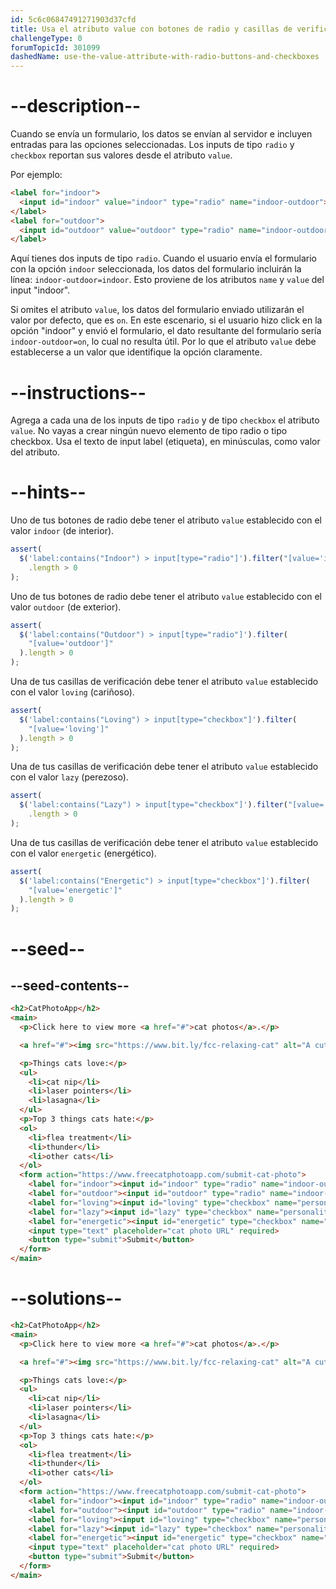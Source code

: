 ```yaml
---
id: 5c6c06847491271903d37cfd
title: Usa el atributo value con botones de radio y casillas de verificación
challengeType: 0
forumTopicId: 301099
dashedName: use-the-value-attribute-with-radio-buttons-and-checkboxes
---
```


# --description--

Cuando se envía un formulario, los datos se envían al servidor e incluyen entradas para las opciones seleccionadas. Los inputs de tipo `radio` y `checkbox` reportan sus valores desde el atributo `value`.

Por ejemplo:

```html
<label for="indoor">
  <input id="indoor" value="indoor" type="radio" name="indoor-outdoor">Indoor
</label>
<label for="outdoor">
  <input id="outdoor" value="outdoor" type="radio" name="indoor-outdoor">Outdoor
</label>
```

Aquí tienes dos inputs de tipo `radio`. Cuando el usuario envía el formulario con la opción `indoor` seleccionada, los datos del formulario incluirán la línea: `indoor-outdoor=indoor`. Esto proviene de los atributos `name` y `value` del input "indoor".

Si omites el atributo `value`, los datos del formulario enviado utilizarán el valor por defecto, que es `on`. En este escenario, si el usuario hizo click en la opción "indoor" y envió el formulario, el dato resultante del formulario sería `indoor-outdoor=on`, lo cual no resulta útil. Por lo que el atributo `value` debe establecerse a un valor que identifique la opción claramente.

# --instructions--

Agrega a cada una de los inputs de tipo `radio` y de tipo `checkbox` el atributo `value`. No vayas a crear ningún nuevo elemento de tipo radio o tipo checkbox. Usa el texto de input label (etiqueta), en minúsculas, como valor del atributo.

# --hints--

Uno de tus botones de radio debe tener el atributo `value` establecido con el valor `indoor` (de interior).

```js
assert(
  $('label:contains("Indoor") > input[type="radio"]').filter("[value='indoor']")
    .length > 0
);
```

Uno de tus botones de radio debe tener el atributo `value` establecido con el valor `outdoor` (de exterior).

```js
assert(
  $('label:contains("Outdoor") > input[type="radio"]').filter(
    "[value='outdoor']"
  ).length > 0
);
```

Una de tus casillas de verificación debe tener el atributo `value` establecido con el valor `loving` (cariñoso).

```js
assert(
  $('label:contains("Loving") > input[type="checkbox"]').filter(
    "[value='loving']"
  ).length > 0
);
```

Una de tus casillas de verificación debe tener el atributo `value` establecido con el valor `lazy` (perezoso).

```js
assert(
  $('label:contains("Lazy") > input[type="checkbox"]').filter("[value='lazy']")
    .length > 0
);
```

Una de tus casillas de verificación debe tener el atributo `value` establecido con el valor `energetic` (energético).

```js
assert(
  $('label:contains("Energetic") > input[type="checkbox"]').filter(
    "[value='energetic']"
  ).length > 0
);
```

# --seed--

## --seed-contents--

```html
<h2>CatPhotoApp</h2>
<main>
  <p>Click here to view more <a href="#">cat photos</a>.</p>

  <a href="#"><img src="https://www.bit.ly/fcc-relaxing-cat" alt="A cute orange cat lying on its back."></a>

  <p>Things cats love:</p>
  <ul>
    <li>cat nip</li>
    <li>laser pointers</li>
    <li>lasagna</li>
  </ul>
  <p>Top 3 things cats hate:</p>
  <ol>
    <li>flea treatment</li>
    <li>thunder</li>
    <li>other cats</li>
  </ol>
  <form action="https://www.freecatphotoapp.com/submit-cat-photo">
    <label for="indoor"><input id="indoor" type="radio" name="indoor-outdoor"> Indoor</label>
    <label for="outdoor"><input id="outdoor" type="radio" name="indoor-outdoor"> Outdoor</label><br>
    <label for="loving"><input id="loving" type="checkbox" name="personality"> Loving</label>
    <label for="lazy"><input id="lazy" type="checkbox" name="personality"> Lazy</label>
    <label for="energetic"><input id="energetic" type="checkbox" name="personality"> Energetic</label><br>
    <input type="text" placeholder="cat photo URL" required>
    <button type="submit">Submit</button>
  </form>
</main>
```

# --solutions--

```html
<h2>CatPhotoApp</h2>
<main>
  <p>Click here to view more <a href="#">cat photos</a>.</p>

  <a href="#"><img src="https://www.bit.ly/fcc-relaxing-cat" alt="A cute orange cat lying on its back."></a>

  <p>Things cats love:</p>
  <ul>
    <li>cat nip</li>
    <li>laser pointers</li>
    <li>lasagna</li>
  </ul>
  <p>Top 3 things cats hate:</p>
  <ol>
    <li>flea treatment</li>
    <li>thunder</li>
    <li>other cats</li>
  </ol>
  <form action="https://www.freecatphotoapp.com/submit-cat-photo">
    <label for="indoor"><input id="indoor" type="radio" name="indoor-outdoor" value="indoor"> Indoor</label>
    <label for="outdoor"><input id="outdoor" type="radio" name="indoor-outdoor" value="outdoor"> Outdoor</label><br>
    <label for="loving"><input id="loving" type="checkbox" name="personality" value="loving"> Loving</label>
    <label for="lazy"><input id="lazy" type="checkbox" name="personality" value="lazy"> Lazy</label>
    <label for="energetic"><input id="energetic" type="checkbox" name="personality" value="energetic"> Energetic</label><br>
    <input type="text" placeholder="cat photo URL" required>
    <button type="submit">Submit</button>
  </form>
</main>
```
